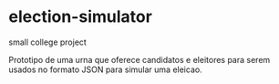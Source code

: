 # election-simulator
small college project

Prototipo de uma urna que oferece candidatos e eleitores para serem usados no formato JSON para simular uma eleicao. 
